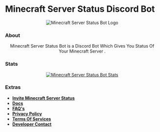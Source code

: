 # Minecraft Server Status Discord Bot

<p align="center">
    <img src="https://cdn.discordapp.com/attachments/771781595220017193/813814680509218906/Minecraft_Status_Bot_1.png" alt="Minecraft Server Status Bot Logo"/>
</p>

### About

<p align="center">
    Minecraft Server Status Bot is a Discord Bot Which Gives You Status Of Your Minecraft Server .
</p>

### Stats

<div align="center">
    <a href="https://top.gg/bot/802868654957789204">
        <img src="https://top.gg/api/widget/802868654957789204.svg" alt="Minecraft Server Status Bot Stats"/>
    </a>
</div>

###  Extras

 - **[Invite Minecraft Server Status](https://discord.com/oauth2/authorize?client_id=802868654957789204&permissions=84992&scope=bot)**
 - **[Docs](https://docs.log-network.me/)**
 - **[FAQ's](https://faqs.log-network.me/)**
 - **[Privacy Policy](https://github.com/LOG-LEGENDX/Minecraft-Server-Status-Bot/blob/master/PRIVACY.md)**
 - **[Terms Of Services](https://github.com/LOG-LEGENDX/Minecraft-Server-Status-Bot/blob/master/TOS.md)**
 - **[Developer Contact](https://log-network.me/contact)**